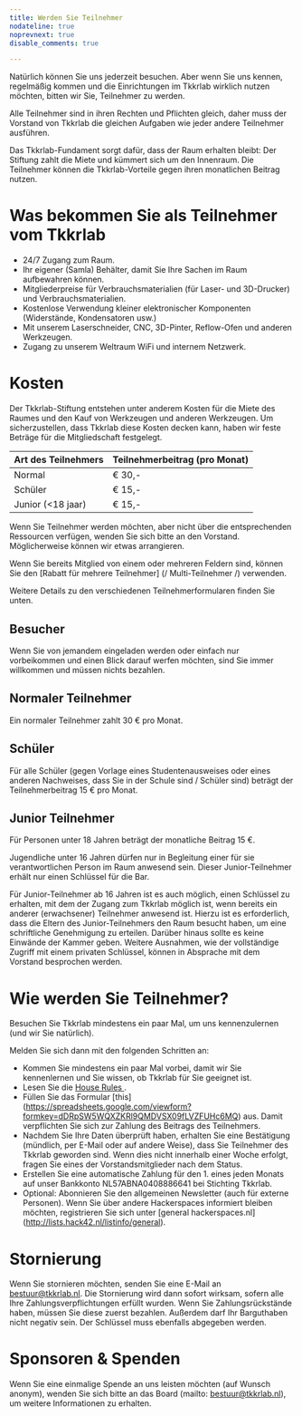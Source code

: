```yaml
---
title: Werden Sie Teilnehmer
nodateline: true
noprevnext: true
disable_comments: true

---
```

Natürlich können Sie uns jederzeit besuchen. Aber wenn Sie uns kennen, regelmäßig kommen und die Einrichtungen im Tkkrlab wirklich nutzen möchten, bitten wir Sie, Teilnehmer zu werden.

Alle Teilnehmer sind in ihren Rechten und Pflichten gleich, daher muss der Vorstand von Tkkrlab die gleichen Aufgaben wie jeder andere Teilnehmer ausführen.

Das Tkkrlab-Fundament sorgt dafür, dass der Raum erhalten bleibt: Der Stiftung zahlt die Miete und kümmert sich um den Innenraum. Die Teilnehmer können die Tkkrlab-Vorteile gegen ihren monatlichen Beitrag nutzen.

# Was bekommen Sie als Teilnehmer vom Tkkrlab
 - 24/7 Zugang zum Raum.
 - Ihr eigener (Samla) Behälter, damit Sie Ihre Sachen im Raum aufbewahren können.
 - Mitgliederpreise für Verbrauchsmaterialien (für Laser- und 3D-Drucker) und Verbrauchsmaterialien.
 - Kostenlose Verwendung kleiner elektronischer Komponenten (Widerstände, Kondensatoren usw.)
 - Mit unserem Laserschneider, CNC, 3D-Pinter, Reflow-Ofen und anderen Werkzeugen.
 - Zugang zu unserem Weltraum WiFi und internem Netzwerk.

# Kosten

Der Tkkrlab-Stiftung entstehen unter anderem Kosten für die Miete des Raumes und den Kauf von Werkzeugen und anderen Werkzeugen. Um sicherzustellen, dass Tkkrlab diese Kosten decken kann, haben wir feste Beträge für die Mitgliedschaft festgelegt.


| Art des Teilnehmers | Teilnehmerbeitrag (pro Monat) |
|------------------------------------------|--------------------------------|
| Normal                                   | € 30,-                         |
| Schüler                                  | € 15,-                         |
| Junior (<18 jaar)                        | € 15,-                         |





Wenn Sie Teilnehmer werden möchten, aber nicht über die entsprechenden Ressourcen verfügen, wenden Sie sich bitte an den Vorstand. Möglicherweise können wir etwas arrangieren.

Wenn Sie bereits Mitglied von einem oder mehreren Feldern sind, können Sie den [Rabatt für mehrere Teilnehmer] (/ Multi-Teilnehmer /) verwenden.

Weitere Details zu den verschiedenen Teilnehmerformularen finden Sie unten.


## Besucher

Wenn Sie von jemandem eingeladen werden oder einfach nur vorbeikommen und einen Blick darauf werfen möchten, sind Sie immer willkommen und müssen nichts bezahlen.

## Normaler Teilnehmer
Ein normaler Teilnehmer zahlt 30 € pro Monat.


## Schüler
Für alle Schüler (gegen Vorlage eines Studentenausweises oder eines anderen Nachweises, dass Sie in der Schule sind / Schüler sind) beträgt der Teilnehmerbeitrag 15 € pro Monat.


## Junior Teilnehmer
Für Personen unter 18 Jahren beträgt der monatliche Beitrag 15 €.

Jugendliche unter 16 Jahren dürfen nur in Begleitung einer für sie verantwortlichen Person im Raum anwesend sein. Dieser Junior-Teilnehmer erhält nur einen Schlüssel für die Bar.

Für Junior-Teilnehmer ab 16 Jahren ist es auch möglich, einen Schlüssel zu erhalten, mit dem der Zugang zum Tkkrlab möglich ist, wenn bereits ein anderer (erwachsener) Teilnehmer anwesend ist.
Hierzu ist es erforderlich, dass die Eltern des Junior-Teilnehmers den Raum besucht haben, um eine schriftliche Genehmigung zu erteilen. Darüber hinaus sollte es keine Einwände der Kammer geben.
Weitere Ausnahmen, wie der vollständige Zugriff mit einem privaten Schlüssel, können in Absprache mit dem Vorstand besprochen werden.


# Wie werden Sie Teilnehmer?

Besuchen Sie Tkkrlab mindestens ein paar Mal, um uns kennenzulernen (und wir Sie natürlich).

Melden Sie sich dann mit den folgenden Schritten an:

 - Kommen Sie mindestens ein paar Mal vorbei, damit wir Sie kennenlernen und Sie wissen, ob Tkkrlab für Sie geeignet ist.
 - Lesen Sie die <a href="/en/huisregels/" target="_blank"> House Rules </a>.
 - Füllen Sie das Formular [this] (https://spreadsheets.google.com/viewform?formkey=dDRpSW5WQXZKRl9QMDVSX09fLVZFUHc6MQ) aus. Damit verpflichten Sie sich zur Zahlung des Beitrags des Teilnehmers.
 - Nachdem Sie Ihre Daten überprüft haben, erhalten Sie eine Bestätigung (mündlich, per E-Mail oder auf andere Weise), dass Sie Teilnehmer des Tkkrlab geworden sind. Wenn dies nicht innerhalb einer Woche erfolgt, fragen Sie eines der Vorstandsmitglieder nach dem Status.
 - Erstellen Sie eine automatische Zahlung für den 1. eines jeden Monats auf unser Bankkonto NL57ABNA0408886641 bei Stichting Tkkrlab.
 - Optional: Abonnieren Sie den allgemeinen Newsletter (auch für externe Personen). Wenn Sie über andere Hackerspaces informiert bleiben möchten, registrieren Sie sich unter [general hackerspaces.nl] (http://lists.hack42.nl/listinfo/general).

# Stornierung

Wenn Sie stornieren möchten, senden Sie eine E-Mail an bestuur@tkkrlab.nl. Die Stornierung wird dann sofort wirksam, sofern alle Ihre Zahlungsverpflichtungen erfüllt wurden. Wenn Sie Zahlungsrückstände haben, müssen Sie diese zuerst bezahlen. Außerdem darf Ihr Barguthaben nicht negativ sein. Der Schlüssel muss ebenfalls abgegeben werden.

# Sponsoren & Spenden
Wenn Sie eine einmalige Spende an uns leisten möchten (auf Wunsch anonym), wenden Sie sich bitte an das Board (mailto: bestuur@tkkrlab.nl), um weitere Informationen zu erhalten.